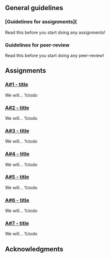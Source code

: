 
## General guidelines

### [Guidelines for assignments](

Read this before you start doing any assignments!

### Guidelines for peer-review

Read this before you start doing any peer-review!

## Assignments 

### [A#1 - title](asgn01.html)

We will... %todo

### [A#2 - title](asgn02.html)

We will... %todo

### [A#3 - title](asgn03.html)

We will... %todo

### [A#4 - title](asgn04.html)

We will... %todo

### [A#5 - title](asgn05.html)

We will... %todo

### [A#6 - title](asgn06.html)

We will... %todo

### [A#7 - title](asgn07.html)

We will... %todo

## Acknowledgments 

